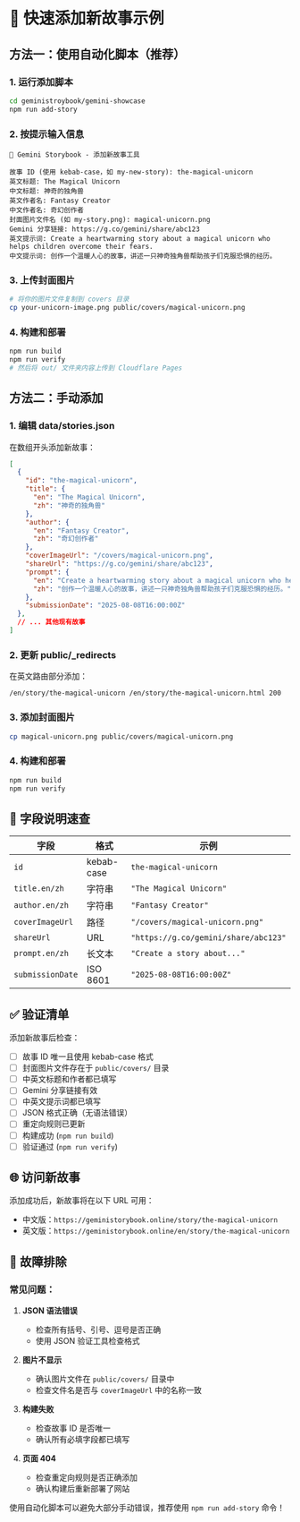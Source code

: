 # 🚀 快速添加新故事示例

## 方法一：使用自动化脚本（推荐）

### 1. 运行添加脚本
```bash
cd geministroybook/gemini-showcase
npm run add-story
```

### 2. 按提示输入信息
```
🎨 Gemini Storybook - 添加新故事工具

故事 ID (使用 kebab-case，如 my-new-story): the-magical-unicorn
英文标题: The Magical Unicorn
中文标题: 神奇的独角兽
英文作者名: Fantasy Creator
中文作者名: 奇幻创作者
封面图片文件名 (如 my-story.png): magical-unicorn.png
Gemini 分享链接: https://g.co/gemini/share/abc123
英文提示词: Create a heartwarming story about a magical unicorn who helps children overcome their fears.
中文提示词: 创作一个温暖人心的故事，讲述一只神奇独角兽帮助孩子们克服恐惧的经历。
```

### 3. 上传封面图片
```bash
# 将你的图片文件复制到 covers 目录
cp your-unicorn-image.png public/covers/magical-unicorn.png
```

### 4. 构建和部署
```bash
npm run build
npm run verify
# 然后将 out/ 文件夹内容上传到 Cloudflare Pages
```

## 方法二：手动添加

### 1. 编辑 data/stories.json
在数组开头添加新故事：

```json
[
  {
    "id": "the-magical-unicorn",
    "title": {
      "en": "The Magical Unicorn",
      "zh": "神奇的独角兽"
    },
    "author": {
      "en": "Fantasy Creator",
      "zh": "奇幻创作者"
    },
    "coverImageUrl": "/covers/magical-unicorn.png",
    "shareUrl": "https://g.co/gemini/share/abc123",
    "prompt": {
      "en": "Create a heartwarming story about a magical unicorn who helps children overcome their fears.",
      "zh": "创作一个温暖人心的故事，讲述一只神奇独角兽帮助孩子们克服恐惧的经历。"
    },
    "submissionDate": "2025-08-08T16:00:00Z"
  },
  // ... 其他现有故事
]
```

### 2. 更新 public/_redirects
在英文路由部分添加：
```
/en/story/the-magical-unicorn /en/story/the-magical-unicorn.html 200
```

### 3. 添加封面图片
```bash
cp magical-unicorn.png public/covers/magical-unicorn.png
```

### 4. 构建和部署
```bash
npm run build
npm run verify
```

## 📝 字段说明速查

| 字段 | 格式 | 示例 |
|------|------|------|
| `id` | kebab-case | `the-magical-unicorn` |
| `title.en/zh` | 字符串 | `"The Magical Unicorn"` |
| `author.en/zh` | 字符串 | `"Fantasy Creator"` |
| `coverImageUrl` | 路径 | `"/covers/magical-unicorn.png"` |
| `shareUrl` | URL | `"https://g.co/gemini/share/abc123"` |
| `prompt.en/zh` | 长文本 | `"Create a story about..."` |
| `submissionDate` | ISO 8601 | `"2025-08-08T16:00:00Z"` |

## ✅ 验证清单

添加新故事后检查：

- [ ] 故事 ID 唯一且使用 kebab-case 格式
- [ ] 封面图片文件存在于 `public/covers/` 目录
- [ ] 中英文标题和作者都已填写
- [ ] Gemini 分享链接有效
- [ ] 中英文提示词都已填写
- [ ] JSON 格式正确（无语法错误）
- [ ] 重定向规则已更新
- [ ] 构建成功 (`npm run build`)
- [ ] 验证通过 (`npm run verify`)

## 🌐 访问新故事

添加成功后，新故事将在以下 URL 可用：
- 中文版：`https://geministorybook.online/story/the-magical-unicorn`
- 英文版：`https://geministorybook.online/en/story/the-magical-unicorn`

## 🔧 故障排除

### 常见问题：

1. **JSON 语法错误**
   - 检查所有括号、引号、逗号是否正确
   - 使用 JSON 验证工具检查格式

2. **图片不显示**
   - 确认图片文件在 `public/covers/` 目录中
   - 检查文件名是否与 `coverImageUrl` 中的名称一致

3. **构建失败**
   - 检查故事 ID 是否唯一
   - 确认所有必填字段都已填写

4. **页面 404**
   - 检查重定向规则是否正确添加
   - 确认构建后重新部署了网站

使用自动化脚本可以避免大部分手动错误，推荐使用 `npm run add-story` 命令！